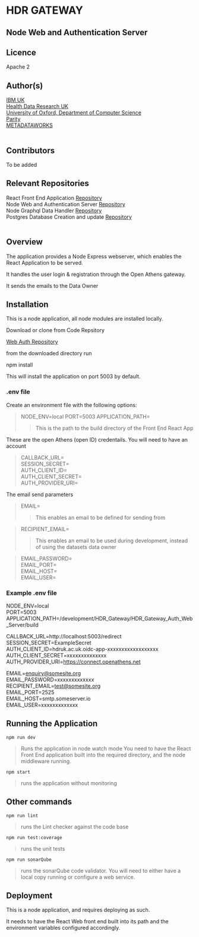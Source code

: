 # HDR GATEWAY

## Node Web and Authentication Server

## Licence

Apache 2

## Author(s)

[IBM UK](https://www.ibm.com/uk-en)  
[Health Data Research UK](https://www.hdruk.ac.uk/)  
[University of Oxford, Department of Computer Science](http://www.cs.ox.ac.uk/)  
[Parity](https://www.parity.net/)  
[METADATAWORKS](https://metadataworks.co.uk/)  
​

## Contributors

To be added
​

## Relevant Repositories

React Front End Application [Repository](https://github.com/HDRUK/Gateway-Frontend)  
Node Web and Authentication Server [Repository](https://github.com/HDRUK/Gateway-Auth-Server)  
Node Graphql Data Handler [Repository](https://github.com/HDRUK/Gateway-Middleware)  
Postgres Database Creation and update [Repository](https://github.com/HDRUK/Gateway-DB)  
​

## Overview

The application provides a Node Express webserver, which enables the React Application to be served.

It handles the user login & registration through the Open Athens gateway.

It sends the emails to the Data Owner

## Installation

This is a node application, all node modules are installed locally.

Download or clone from Code Repsitory

[Web Auth Repository](https://github.com/HDRUK/Gateway-Auth-Server)

from the downloaded directory run

npm install

This will install the application on port 5003 by default.

### .env file

Create an environment file with the following options:

> NODE_ENV=local
> PORT=5003
> APPLICATION_PATH=
>
> > This is the path to the build directory of the Front End React App

These are the open Athens (open ID) credentails. You will need to have an account

> CALLBACK_URL=  
> SESSION_SECRET=  
> AUTH_CLIENT_ID=  
> AUTH_CLIENT_SECRET=  
> AUTH_PROVIDER_URI=

The email send parameters

> EMAIL=
>
> > This enables an email to be defined for sending from

> RECIPIENT_EMAIL=
>
> > This enables an email to be used during development, instead of using the datasets data owner

> EMAIL_PASSWORD=  
> EMAIL_PORT=  
> EMAIL_HOST=  
> EMAIL_USER=

### Example .env file

NODE_ENV=local  
PORT=5003  
APPLICATION_PATH=/development/HDR_Gateway/HDR_Gateway_Auth_Web_Server/build

CALLBACK_URL=http://localhost:5003/redirect  
SESSION_SECRET=ExampleSecret  
AUTH_CLIENT_ID=hdruk.ac.uk.oidc-app-xxxxxxxxxxxxxxxxxx  
AUTH_CLIENT_SECRET=xxxxxxxxxxxxxx  
AUTH_PROVIDER_URI=https://connect.openathens.net

EMAIL=enquiry@somesite.org  
EMAIL_PASSWORD=xxxxxxxxxxxxx  
RECIPIENT_EMAIL=test@somesite.org  
EMAIL_PORT=2525  
EMAIL_HOST=smtp.someserver.io  
EMAIL_USER=xxxxxxxxxxxxx

## Running the Application

`npm run dev`

> Runs the application in node watch mode
> You need to have the React Front End application built into the required directory, and the node middleware running.

`npm start`

> runs the application without monitoring

## Other commands

`npm run lint`

> runs the Lint checker against the code base

`npm run test:coverage`

> runs the unit tests

`npm run sonarQube`

> runs the sonarQube code validator. You will need to either have a local copy running or configure a web service.

## Deployment

This is a node application, and requires deploying as such.

It needs to have the React Web front end built into its path and the environment variables configured accordingly.
